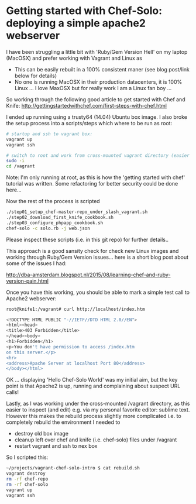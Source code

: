 
# Getting started with Chef-Solo: deploying a simple apache2 webserver

I have been struggling a little bit with 'Ruby/Gem Version Hell' on my laptop (MacOSX) and prefer working with Vagrant and Linux as 

  - This can be easily rebuilt in a 100% consistent maner (see blog post/link below for details)
  - No one is running MacOSX in their production datacenters, it is 100% Linux ... I love MaxOSX but for really work I am a Linux fan boy ...

So working through the following good article to get started with Chef and Knife: http://gettingstartedwithchef.com/first-steps-with-chef.html

I ended up running using a trusty64 (14.04) Ubuntu box image. I also broke the setup process into a scripts/steps which where to be run as root:

```sh
# startup and ssh to vagrant box:
vagrant up
vagrant ssh

# switch to root and work from cross-mounted vagrant directory (easier to inspect):
sudo -i
cd /vagrant
```
Note: I'm only running at root, as this is how the 'getting started with chef' tutorial was written. Some refactoring for better security could be done here...

Now the rest of the process is scripted

```sh
./step01_setup_chef-master-repo_under_slash_vagrant.sh
./step02_download_first_knife_cookbook.sh
./step03_configure_phpapp_cookbook.sh
chef-solo -c solo.rb -j web.json
```

Please inspect these scripts (i.e. in this git repo) for further details..

This approach is a good sansity check for check new Linux images and working through Ruby/Gem Version issues... here is a short blog post about some of the issues I had:

http://dba-amsterdam.blogspot.nl/2015/08/learning-chef-and-ruby-version-pain.html

Once you have this working, you should be able to mark a simple test call to Apache2 webserver:

```sh
root@knife1:/vagrant# curl http://localhost/index.htm

<!DOCTYPE HTML PUBLIC "-//IETF//DTD HTML 2.0//EN">
<html><head>
<title>403 Forbidden</title>
</head><body>
<h1>Forbidden</h1>
<p>You don't have permission to access /index.htm
on this server.</p>
<hr>
<address>Apache Server at localhost Port 80</address>
</body></html>
```

OK ... displaying 'Hello Chef-Solo World' was my initial aim, but the key point is that Apache2 is up, running and complaining about suspect URL calls!

Lastly, as I was working under the cross-mounted /vagrant directory, as this easier to inspect (and edit) e.g. via my personal favorite editor: sublime text. However this makes the rebuild process slightly more complicated i.e. to completely rebuild the environment I needed to
  - destroy old box image
  - cleanup left over chef and knife (i.e. chef-solo) files under /vagrant
  - restart vagrant and ssh to nex box

So I scripted this:

```sh
~/projects/vagrant-chef-solo-intro $ cat rebuild.sh
vagrant destroy
rm -rf chef-repo
rm -rf chef-solo
vagrant up
vagrant ssh
```

